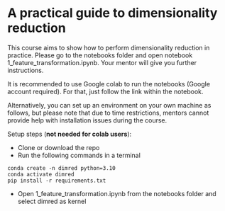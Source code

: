 # A practical guide to dimensionality reduction

This course aims to show how to perform dimensionality reduction in practice. Please go to the notebooks folder and open notebook 1_feature_transformation.ipynb. Your mentor will give you further instructions.

It is recommended to use Google colab to run the notebooks (Google account required). For that, just follow the link within the notebook.

Alternatively, you can set up an environment on your own machine as follows, but please note that due to time restrictions, mentors cannot provide help with installation issues during the course.

Setup steps (**not needed for colab users**):

- Clone or download the repo
- Run the following commands in a terminal
```
conda create -n dimred python=3.10
conda activate dimred
pip install -r requirements.txt
```
- Open 1_feature_transformation.ipynb from the notebooks folder and select dimred as kernel

